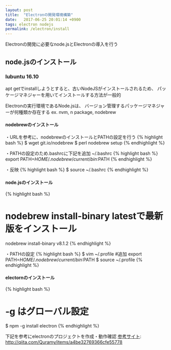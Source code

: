 ```yaml
---
layout: post
title:  "Electronの開発環境構築"
date:   2017-06-25 20:01:14 +0900
tags: electron nodejs
permalink: /electron/install
---
```


Electronの開発に必要なnode.jsとElectronの導入を行う

## node.jsのインストール

### lubuntu 16.10

apt getでinstallしようとすると、古いNodeJSがインストールされるため、
パッケージマネジャーを用いてインストールする方法が一般的

Electronの実行環境であるNode.jsは、
バージョン管理するパッケージマネジャーが何種類か存在する
ex. nvm, n package, nodebrew

[参考サイト]: http://bam6o0.hatenablog.com/entry/2017/05/05/050927

#### nodebrewのインストール

[本家]: https://github.com/hokaccha/nodebrew

・URLを参考に、nodebrewのインストールとPATHの設定を行う
{% highlight bash %}
$ wget git.io/nodebrew
$ perl nodebrew setup
{% endhighlight %}

・PATHの設定のため.bashrcに下記を追加
~/.bashrc
{% highlight bash %}
export PATH=$HOME/.nodebrew/current/bin:$PATH
{% endhighlight %}

・反映
{% highlight bash %}
$ source ~/.bashrc
{% endhighlight %}

#### node.jsのインストール

{% highlight bash %}
# nodebrew install-binary latestで最新版をインストール
nodebrew install-binary v8.1.2
{% endhighlight %}

・PATHの設定
{% highlight bash %}
$ vim ~/.profile
#追加
export PATH=$HOME/.nodebrew/current/bin:$PATH
$ source ~/.profile
{% endhighlight %}

#### electornのインストール


{% highlight bash %}
# -g はグローバル設定
$ npm -g install electron
{% endhighlight %}

下記を参考にelectronのプロジェクトを作成・動作確認
[参考サイト]: http://qiita.com/Quramy/items/a4be32769366cfe55778
